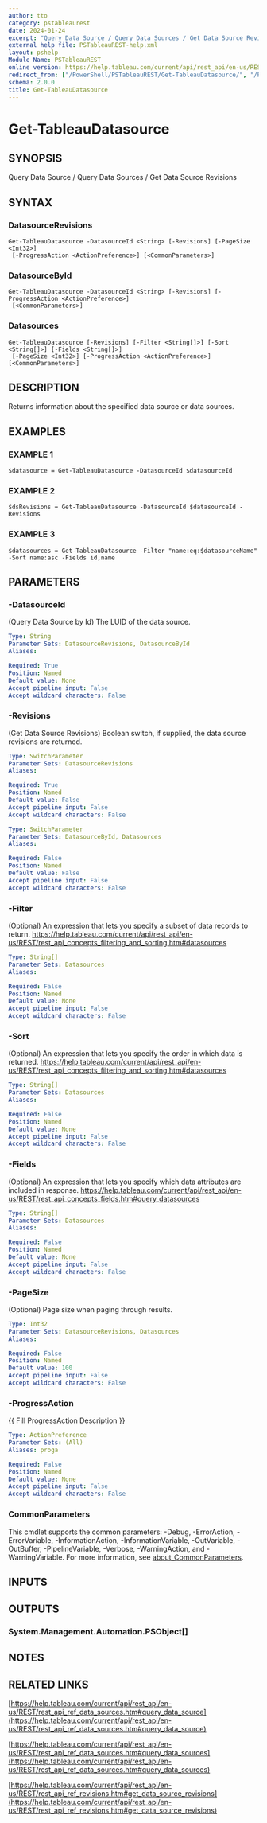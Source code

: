 ```yaml
---
author: tto
category: pstableaurest
date: 2024-01-24
excerpt: "Query Data Source / Query Data Sources / Get Data Source Revisions"
external help file: PSTableauREST-help.xml
layout: pshelp
Module Name: PSTableauREST
online version: https://help.tableau.com/current/api/rest_api/en-us/REST/rest_api_ref_data_sources.htm#query_data_source
redirect_from: ["/PowerShell/PSTableauREST/Get-TableauDatasource/", "/PowerShell/PSTableauREST/get-tableaudatasource/", "/PowerShell/get-tableaudatasource/"]
schema: 2.0.0
title: Get-TableauDatasource
---
```


# Get-TableauDatasource

## SYNOPSIS
Query Data Source / Query Data Sources / Get Data Source Revisions

## SYNTAX

### DatasourceRevisions
```
Get-TableauDatasource -DatasourceId <String> [-Revisions] [-PageSize <Int32>]
 [-ProgressAction <ActionPreference>] [<CommonParameters>]
```

### DatasourceById
```
Get-TableauDatasource -DatasourceId <String> [-Revisions] [-ProgressAction <ActionPreference>]
 [<CommonParameters>]
```

### Datasources
```
Get-TableauDatasource [-Revisions] [-Filter <String[]>] [-Sort <String[]>] [-Fields <String[]>]
 [-PageSize <Int32>] [-ProgressAction <ActionPreference>] [<CommonParameters>]
```

## DESCRIPTION
Returns information about the specified data source or data sources.

## EXAMPLES

### EXAMPLE 1
```
$datasource = Get-TableauDatasource -DatasourceId $datasourceId
```

### EXAMPLE 2
```
$dsRevisions = Get-TableauDatasource -DatasourceId $datasourceId -Revisions
```

### EXAMPLE 3
```
$datasources = Get-TableauDatasource -Filter "name:eq:$datasourceName" -Sort name:asc -Fields id,name
```

## PARAMETERS

### -DatasourceId
(Query Data Source by Id) The LUID of the data source.

```yaml
Type: String
Parameter Sets: DatasourceRevisions, DatasourceById
Aliases:

Required: True
Position: Named
Default value: None
Accept pipeline input: False
Accept wildcard characters: False
```

### -Revisions
(Get Data Source Revisions) Boolean switch, if supplied, the data source revisions are returned.

```yaml
Type: SwitchParameter
Parameter Sets: DatasourceRevisions
Aliases:

Required: True
Position: Named
Default value: False
Accept pipeline input: False
Accept wildcard characters: False
```

```yaml
Type: SwitchParameter
Parameter Sets: DatasourceById, Datasources
Aliases:

Required: False
Position: Named
Default value: False
Accept pipeline input: False
Accept wildcard characters: False
```

### -Filter
(Optional)
An expression that lets you specify a subset of data records to return.
https://help.tableau.com/current/api/rest_api/en-us/REST/rest_api_concepts_filtering_and_sorting.htm#datasources

```yaml
Type: String[]
Parameter Sets: Datasources
Aliases:

Required: False
Position: Named
Default value: None
Accept pipeline input: False
Accept wildcard characters: False
```

### -Sort
(Optional)
An expression that lets you specify the order in which data is returned.
https://help.tableau.com/current/api/rest_api/en-us/REST/rest_api_concepts_filtering_and_sorting.htm#datasources

```yaml
Type: String[]
Parameter Sets: Datasources
Aliases:

Required: False
Position: Named
Default value: None
Accept pipeline input: False
Accept wildcard characters: False
```

### -Fields
(Optional)
An expression that lets you specify which data attributes are included in response.
https://help.tableau.com/current/api/rest_api/en-us/REST/rest_api_concepts_fields.htm#query_datasources

```yaml
Type: String[]
Parameter Sets: Datasources
Aliases:

Required: False
Position: Named
Default value: None
Accept pipeline input: False
Accept wildcard characters: False
```

### -PageSize
(Optional) Page size when paging through results.

```yaml
Type: Int32
Parameter Sets: DatasourceRevisions, Datasources
Aliases:

Required: False
Position: Named
Default value: 100
Accept pipeline input: False
Accept wildcard characters: False
```

### -ProgressAction
{{ Fill ProgressAction Description }}

```yaml
Type: ActionPreference
Parameter Sets: (All)
Aliases: proga

Required: False
Position: Named
Default value: None
Accept pipeline input: False
Accept wildcard characters: False
```

### CommonParameters
This cmdlet supports the common parameters: -Debug, -ErrorAction, -ErrorVariable, -InformationAction, -InformationVariable, -OutVariable, -OutBuffer, -PipelineVariable, -Verbose, -WarningAction, and -WarningVariable. For more information, see [about_CommonParameters](http://go.microsoft.com/fwlink/?LinkID=113216).

## INPUTS

## OUTPUTS

### System.Management.Automation.PSObject[]
## NOTES

## RELATED LINKS

[https://help.tableau.com/current/api/rest_api/en-us/REST/rest_api_ref_data_sources.htm#query_data_source](https://help.tableau.com/current/api/rest_api/en-us/REST/rest_api_ref_data_sources.htm#query_data_source)

[https://help.tableau.com/current/api/rest_api/en-us/REST/rest_api_ref_data_sources.htm#query_data_sources](https://help.tableau.com/current/api/rest_api/en-us/REST/rest_api_ref_data_sources.htm#query_data_sources)

[https://help.tableau.com/current/api/rest_api/en-us/REST/rest_api_ref_revisions.htm#get_data_source_revisions](https://help.tableau.com/current/api/rest_api/en-us/REST/rest_api_ref_revisions.htm#get_data_source_revisions)

